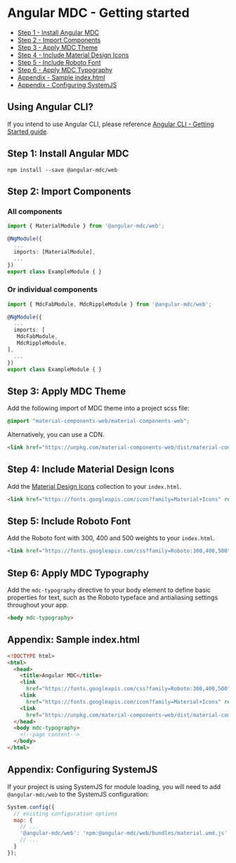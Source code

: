# Angular MDC - Getting started

 - [Step 1 - Install Angular MDC](#step1)
 - [Step 2 - Import Components](#step2)
 - [Step 3 - Apply MDC Theme](#step3)
 - [Step 4 - Include Material Design Icons](#step4)
 - [Step 5 - Include Roboto Font](#step5)
 - [Step 6 - Apply MDC Typography](#step6)
 - [Appendix - Sample index.html](#sample-html)
 - [Appendix - Configuring SystemJS](#config-systemjs)

## Using Angular CLI?
If you intend to use Angular CLI, please reference [Angular CLI - Getting Started guide](https://github.com/trimox/angular-mdc-web/blob/master/docs/guide-angular-cli.md).

## <a name="step1"></a> Step 1: Install Angular MDC
```
npm install --save @angular-mdc/web
```

## <a name="step2"></a> Step 2: Import Components
### All components
```ts
import { MaterialModule } from '@angular-mdc/web';

@NgModule({
  ...
  imports: [MaterialModule],
  ...
})
export class ExampleModule { }
```

### Or individual components
```ts
import { MdcFabModule, MdcRippleModule } from '@angular-mdc/web';

@NgModule({
  ...
  imports: [
   MdcFabModule,
   MdcRippleModule,
],
  ...
})
export class ExampleModule { }
```

## <a name="step3"></a> Step 3: Apply MDC Theme
Add the following import of MDC theme into a project scss file:
```css
@import "material-components-web/material-components-web";
```

Alternatively, you can use a CDN.
```html
<link href="https://unpkg.com/material-components-web/dist/material-components-web.css" rel="stylesheet">
```

## <a name="step4"></a> Step 4: Include Material Design Icons
Add the [Material Design Icons](https://material.io/icons/) collection to your `index.html`.

```html
<link href="https://fonts.googleapis.com/icon?family=Material+Icons" rel="stylesheet">
```

## <a name="step5"></a> Step 5: Include Roboto Font
Add the Roboto font with 300, 400 and 500 weights to your `index.html`.

```html
<link href="https://fonts.googleapis.com/css?family=Roboto:300,400,500" rel="stylesheet">
```

## <a name="step6"></a> Step 6: Apply MDC Typography
Add the `mdc-typography` directive to your body element to define basic properties for text, such as the Roboto typeface and antialiasing settings throughout your app.

```html
<body mdc-typography>
```

## <a name="sample-html"></a> Appendix: Sample index.html
```html
<!DOCTYPE html>
<html>
  <head>
    <title>Angular MDC</title>
    <link
      href="https://fonts.googleapis.com/css?family=Roboto:300,400,500" rel="stylesheet">
    <link
      href="https://fonts.googleapis.com/icon?family=Material+Icons" rel="stylesheet">
    <link
      href="https://unpkg.com/material-components-web/dist/material-components-web.css" rel="stylesheet">
  </head>
  <body mdc-typography>
    <!--page content-->
  </body>
</html>
```

## <a name="config-systemjs"></a> Appendix: Configuring SystemJS

If your project is using SystemJS for module loading, you will need to add `@angular-mdc/web`
to the SystemJS configuration:

```js
System.config({
  // existing configuration options
  map: {
    // ...
    '@angular-mdc/web': 'npm:@angular-mdc/web/bundles/material.umd.js',
    // ...
  }
});
```
